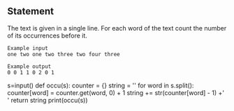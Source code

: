 ## Statement
The text is given in a single line. For each word of the text count the number of its occurrences before it.
```
Example input
one two one two three two four three

Example output
0 0 1 1 0 2 0 1
```
s=input()
def occu(s):
    counter = {}
    string = ''
    for word in s.split():
        counter[word] = counter.get(word, 0) + 1
        string += str(counter[word] - 1) +' '
    return string
print(occu(s))
